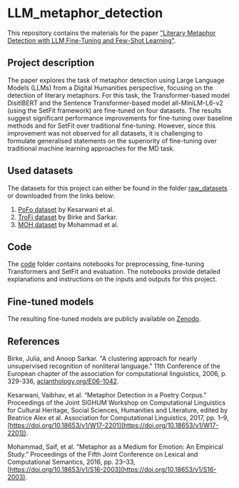 #  LLM_metaphor_detection
This repository contains the materials for the paper ["Literary Metaphor Detection with LLM Fine-Tuning and Few-Shot Learning"](/Literary_Metaphor_Detection_Spielberg.pdf). 

## Project description

The paper explores the task of metaphor detection using Large Language Models (LLMs) from a Digital Humanities perspective, focusing on the detection of literary metaphors.
For this task, the Transformer-based model DisitlBERT and the Sentence Transformer-based model all-MiniLM-L6-v2 (using the SetFit framework) are fine-tuned on four datasets. 
The results suggest significant performance improvements for fine-tuning over baseline methods and for SetFit over traditional fine-tuning. However, since this improvement was not observed for all datasets, it is challenging to formulate generalised statements on the superiority of fine-tuning over traditional machine learning approaches for the MD task.

## Used datasets
The datasets for this project can either be found in the folder [raw_datasets](raw_datasets/) or downloaded from the links below:
1. [PoFo dataset](https://www.site.uottawa.ca/~diana/resources/metaphor/type1_metaphor_annotated.txt) by Kesarwani et al.
2. [TroFi dataset](https://github.com/YU-NLPLab/DeepMet/blob/master/data/TroFi/TroFi_formatted_all3737.csv) by Birke and Sarkar.
3. [MOH dataset](https://github.com/YU-NLPLab/DeepMet/blob/master/data/MOH-X/MOH-X_formatted_svo_cleaned.csv) by Mohammad et al.

## Code
The [code](code/) folder contains notebooks for preprocessing, fine-tuning Transformers and SetFit and evaluation. The notebooks provide detailed explanations and instructions on the inputs and outputs for this project.

## Fine-tuned models
The resulting fine-tuned models are publicly available on [Zenodo](https://doi.org/10.5281/zenodo.11624278).

## References
Birke, Julia, and Anoop Sarkar. "A clustering approach for nearly unsupervised recognition of
nonliteral language." 11th Conference of the European chapter of the association for computational linguistics, 2006, p. 329-336, [aclanthology.org/E06-1042](https://aclanthology.org/E06-1042/).


Kesarwani, Vaibhav, et al. “Metaphor Detection in a Poetry Corpus.” Proceedings of the Joint SIGHUM Workshop on Computational Linguistics for Cultural Heritage, Social Sciences, Humanities and Literature, edited by Beatrice Alex et al. Association for Computational Linguistics, 2017, pp. 1–9, [https://doi.org/10.18653/v1/W17-2201](https://doi.org/10.18653/v1/W17-2201]).


Mohammad, Saif, et al. “Metaphor as a Medium for Emotion: An Empirical Study.” Proceedings of the Fifth Joint Conference on Lexical and Computational Semantics, 2016, pp. 23–33, [https://doi.org/10.18653/v1/S16-2003](https://doi.org/10.18653/v1/S16-2003).
